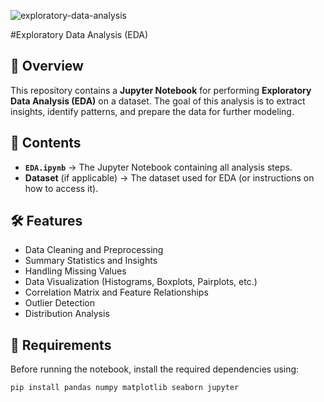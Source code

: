 ![exploratory-data-analysis](https://github.com/user-attachments/assets/b7d54cf9-53e3-4602-a37d-c53dd54a540f)

#Exploratory Data Analysis (EDA)

## 📌 Overview
This repository contains a **Jupyter Notebook** for performing **Exploratory Data Analysis (EDA)** on a dataset. The goal of this analysis is to extract insights, identify patterns, and prepare the data for further modeling.

## 📂 Contents
- **`EDA.ipynb`** → The Jupyter Notebook containing all analysis steps.
- **Dataset** (if applicable) → The dataset used for EDA (or instructions on how to access it).

## 🛠️ Features
- Data Cleaning and Preprocessing
- Summary Statistics and Insights
- Handling Missing Values
- Data Visualization (Histograms, Boxplots, Pairplots, etc.)
- Correlation Matrix and Feature Relationships
- Outlier Detection
- Distribution Analysis

## 🔧 Requirements
Before running the notebook, install the required dependencies using:

```bash
pip install pandas numpy matplotlib seaborn jupyter
